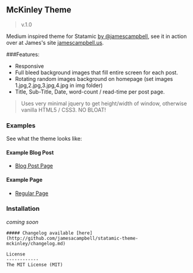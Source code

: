 ## McKinley Theme ##
>v.1.0

Medium inspired theme for Statamic [by @jamescampbell](http://twitter.com/jamescampbell), see it in action over at James's site [jamescampbell.us](https://jamescampbell.us).

###Features:
* Responsive
* Full bleed background images that fill entire screen for each post.
* Rotating random images background on homepage (set images 1.jpg,2.jpg,3.jpg,4.jpg in img folder)
* Title, Sub-Title, Date, word-count / read-time per post page.

> Uses very minimal jquery to get height/width of window, otherwise vanilla HTML5 / CSS3. NO BLOAT!

### Examples
See what the theme looks like:

#### Example Blog Post
* [Blog Post Page](https://jamescampbell.us/blog/on-photography-and-joy)

#### Example Page
* [Regular Page](https://jamescampbell.us/about)

### Installation
*coming soon*
```
##### Changelog available [here](http://github.com/jamesacampbell/statamic-theme-mckinley/changelog.md)

License
------------
The MIT License (MIT)
